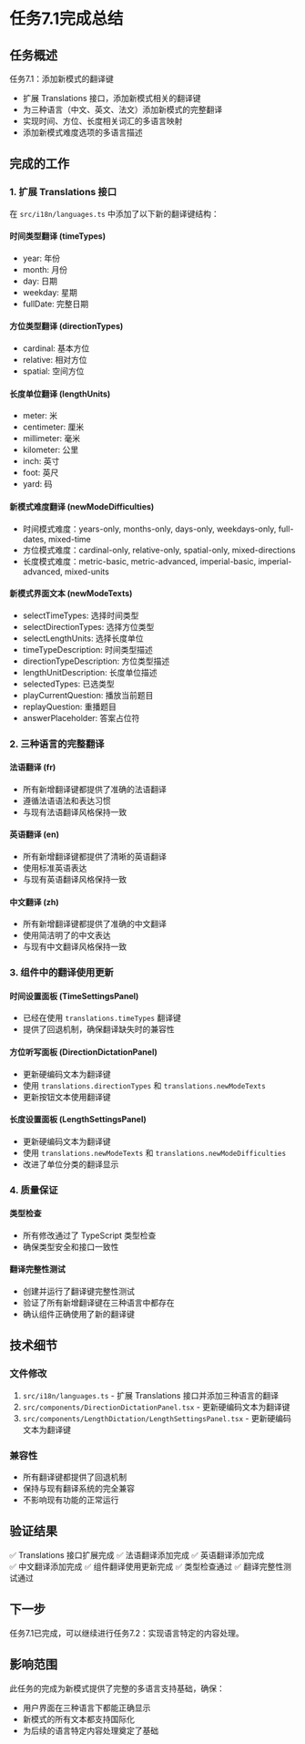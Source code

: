 # 任务7.1完成总结

## 任务概述
任务7.1：添加新模式的翻译键
- 扩展 Translations 接口，添加新模式相关的翻译键
- 为三种语言（中文、英文、法文）添加新模式的完整翻译
- 实现时间、方位、长度相关词汇的多语言映射
- 添加新模式难度选项的多语言描述

## 完成的工作

### 1. 扩展 Translations 接口

在 `src/i18n/languages.ts` 中添加了以下新的翻译键结构：

#### 时间类型翻译 (timeTypes)
- year: 年份
- month: 月份
- day: 日期
- weekday: 星期
- fullDate: 完整日期

#### 方位类型翻译 (directionTypes)
- cardinal: 基本方位
- relative: 相对方位
- spatial: 空间方位

#### 长度单位翻译 (lengthUnits)
- meter: 米
- centimeter: 厘米
- millimeter: 毫米
- kilometer: 公里
- inch: 英寸
- foot: 英尺
- yard: 码

#### 新模式难度翻译 (newModeDifficulties)
- 时间模式难度：years-only, months-only, days-only, weekdays-only, full-dates, mixed-time
- 方位模式难度：cardinal-only, relative-only, spatial-only, mixed-directions
- 长度模式难度：metric-basic, metric-advanced, imperial-basic, imperial-advanced, mixed-units

#### 新模式界面文本 (newModeTexts)
- selectTimeTypes: 选择时间类型
- selectDirectionTypes: 选择方位类型
- selectLengthUnits: 选择长度单位
- timeTypeDescription: 时间类型描述
- directionTypeDescription: 方位类型描述
- lengthUnitDescription: 长度单位描述
- selectedTypes: 已选类型
- playCurrentQuestion: 播放当前题目
- replayQuestion: 重播题目
- answerPlaceholder: 答案占位符

### 2. 三种语言的完整翻译

#### 法语翻译 (fr)
- 所有新增翻译键都提供了准确的法语翻译
- 遵循法语语法和表达习惯
- 与现有法语翻译风格保持一致

#### 英语翻译 (en)
- 所有新增翻译键都提供了清晰的英语翻译
- 使用标准英语表达
- 与现有英语翻译风格保持一致

#### 中文翻译 (zh)
- 所有新增翻译键都提供了准确的中文翻译
- 使用简洁明了的中文表达
- 与现有中文翻译风格保持一致

### 3. 组件中的翻译使用更新

#### 时间设置面板 (TimeSettingsPanel)
- 已经在使用 `translations.timeTypes` 翻译键
- 提供了回退机制，确保翻译缺失时的兼容性

#### 方位听写面板 (DirectionDictationPanel)
- 更新硬编码文本为翻译键
- 使用 `translations.directionTypes` 和 `translations.newModeTexts`
- 更新按钮文本使用翻译键

#### 长度设置面板 (LengthSettingsPanel)
- 更新硬编码文本为翻译键
- 使用 `translations.newModeTexts` 和 `translations.newModeDifficulties`
- 改进了单位分类的翻译显示

### 4. 质量保证

#### 类型检查
- 所有修改通过了 TypeScript 类型检查
- 确保类型安全和接口一致性

#### 翻译完整性测试
- 创建并运行了翻译键完整性测试
- 验证了所有新增翻译键在三种语言中都存在
- 确认组件正确使用了新的翻译键

## 技术细节

### 文件修改
1. `src/i18n/languages.ts` - 扩展 Translations 接口并添加三种语言的翻译
2. `src/components/DirectionDictationPanel.tsx` - 更新硬编码文本为翻译键
3. `src/components/LengthDictation/LengthSettingsPanel.tsx` - 更新硬编码文本为翻译键

### 兼容性
- 所有翻译键都提供了回退机制
- 保持与现有翻译系统的完全兼容
- 不影响现有功能的正常运行

## 验证结果

✅ Translations 接口扩展完成
✅ 法语翻译添加完成
✅ 英语翻译添加完成  
✅ 中文翻译添加完成
✅ 组件翻译使用更新完成
✅ 类型检查通过
✅ 翻译完整性测试通过

## 下一步

任务7.1已完成，可以继续进行任务7.2：实现语言特定的内容处理。

## 影响范围

此任务的完成为新模式提供了完整的多语言支持基础，确保：
- 用户界面在三种语言下都能正确显示
- 新模式的所有文本都支持国际化
- 为后续的语言特定内容处理奠定了基础
